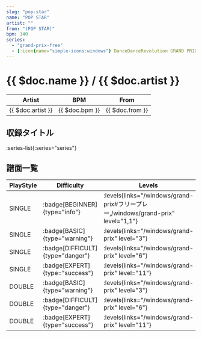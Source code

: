 ```yaml
---
slug: "pop-star"
name: "POP STAR"
artist: ""
from: "(POP STAR)"
bpm: 140
series:
  - "grand-prix-free"
  - [:icon{name="simple-icons:windows"} DanceDanceRevolution GRAND PRIX](/windows/grand-prix)
---
```


# {{ $doc.name }} / {{ $doc.artist }}

|Artist|BPM|From|
|------|---|----|
|{{ $doc.artist }}|{{ $doc.bpm }}|{{ $doc.from }}|

## 収録タイトル

:series-list{:series="series"}

## 譜面一覧

|PlayStyle|Difficulty|Levels|Notes|Movie|
|---------|----------|------|-----|-----|
|SINGLE| :badge[BEGINNER]{type="info"}| :levels{links="/windows/grand-prix#フリープレー,/windows/grand-prix" level="1,1"}|53/0||
|SINGLE| :badge[BASIC]{type="warning"}| :levels{links="/windows/grand-prix" level="3"}|96/1||
|SINGLE| :badge[DIFFICULT]{type="danger"}| :levels{links="/windows/grand-prix" level="6"}|207/9||
|SINGLE| :badge[EXPERT]{type="success"}| :levels{links="/windows/grand-prix" level="11"}|366/9||
|DOUBLE| :badge[BASIC]{type="warning"}| :levels{links="/windows/grand-prix" level="3"}|96/1||
|DOUBLE| :badge[DIFFICULT]{type="danger"}| :levels{links="/windows/grand-prix" level="6"}|207/9||
|DOUBLE| :badge[EXPERT]{type="success"}| :levels{links="/windows/grand-prix" level="11"}|366/9||
